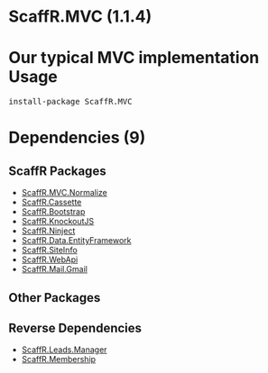 ﻿ScaffR.MVC (1.1.4)
======
Our typical MVC implementation
Usage
======
<pre>install-package ScaffR.MVC</pre>
Dependencies (9)
=====

ScaffR Packages
------
* [ScaffR.MVC.Normalize](https://github.com/wcpro/ScaffR/tree/master/src/ScaffR.MVC.Normalize)
* [ScaffR.Cassette](https://github.com/wcpro/ScaffR/tree/master/src/ScaffR.Cassette)
* [ScaffR.Bootstrap](https://github.com/wcpro/ScaffR/tree/master/src/ScaffR.Bootstrap)
* [ScaffR.KnockoutJS](https://github.com/wcpro/ScaffR/tree/master/src/ScaffR.KnockoutJS)
* [ScaffR.Ninject](https://github.com/wcpro/ScaffR/tree/master/src/ScaffR.Ninject)
* [ScaffR.Data.EntityFramework](https://github.com/wcpro/ScaffR/tree/master/src/ScaffR.Data.EntityFramework)
* [ScaffR.SiteInfo](https://github.com/wcpro/ScaffR/tree/master/src/ScaffR.SiteInfo)
* [ScaffR.WebApi](https://github.com/wcpro/ScaffR/tree/master/src/ScaffR.WebApi)
* [ScaffR.Mail.Gmail](https://github.com/wcpro/ScaffR/tree/master/src/ScaffR.Mail.Gmail)

Other Packages
------

Reverse Dependencies
-----
* [ScaffR.Leads.Manager](https://github.com/wcpro/ScaffR/tree/master/src/ScaffR.Leads.Manager)
* [ScaffR.Membership](https://github.com/wcpro/ScaffR/tree/master/src/ScaffR.Membership)
